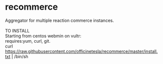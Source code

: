 # recommerce
Aggregator for multiple reaction commerce instances.<br/>
<br/>
TO INSTALL<br/>
Starting from centos webmin on vultr:<br/>
requires:yum, curl, git.<br/>
curl https://raw.githubusercontent.com/officinetesla/recommerce/master/install.txt | /bin/sh
